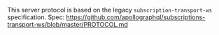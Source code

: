 ﻿This server protocol is based on the legacy `subscription-transport-ws` specification.
Spec: https://github.com/apollographql/subscriptions-transport-ws/blob/master/PROTOCOL.md
